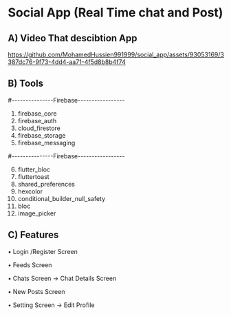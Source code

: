 # Social App (Real Time chat and Post) 

## A) Video That descibtion  App




https://github.com/MohamedHussien991999/social_app/assets/93053169/3387dc76-9f73-4dd4-aa71-4f5d8b8b4f74




##   B) Tools 

#---------------Firebase-----------------
  1) firebase_core
  2) firebase_auth
  3) cloud_firestore
  4) firebase_storage
  5) firebase_messaging

#---------------Firebase-----------------

  6) flutter_bloc
  7) fluttertoast
  8) shared_preferences
  9) hexcolor
  10) conditional_builder_null_safety
  11) bloc
  12) image_picker


  


## C) Features

• Login /Register Screen

• Feeds Screen

• Chats Screen -> Chat Details Screen

• New Posts Screen

• Setting Screen -> Edit Profile

